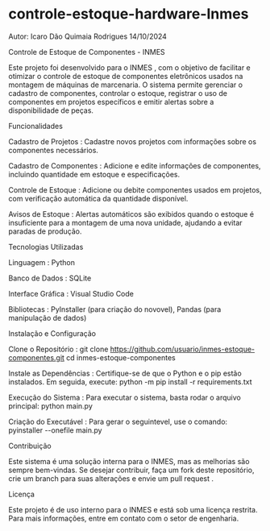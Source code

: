 # controle-estoque-hardware-Inmes

Autor: Icaro Dão Quimaia Rodrigues  14/10/2024

Controle de Estoque de Componentes - INMES

Este projeto foi desenvolvido para o INMES , com o objetivo de facilitar e otimizar o controle de estoque de componentes eletrônicos usados ​​na montagem de máquinas de marcenaria. O sistema permite gerenciar o cadastro de componentes, controlar o estoque, registrar o uso de componentes em projetos específicos e emitir alertas sobre a disponibilidade de peças.

Funcionalidades

Cadastro de Projetos : Cadastre novos projetos com informações sobre os componentes necessários.

Cadastro de Componentes : Adicione e edite informações de componentes, incluindo quantidade em estoque e especificações.

Controle de Estoque : Adicione ou debite componentes usados ​​em projetos, com verificação automática da quantidade disponível.

Avisos de Estoque : Alertas automáticos são exibidos quando o estoque é insuficiente para a montagem de uma nova unidade, ajudando a evitar paradas de produção.

Tecnologias Utilizadas

Linguagem : Python

Banco de Dados : SQLite

Interface Gráfica : Visual Studio Code

Bibliotecas : PyInstaller (para criação do novovel), Pandas (para manipulação de dados)

Instalação e Configuração

Clone o Repositório : 
git clone https://github.com/usuario/inmes-estoque-componentes.git
cd inmes-estoque-componentes

Instale as Dependências : Certifique-se de que o Python e o pip estão instalados. Em seguida, execute:
python -m pip install -r requirements.txt

Execução do Sistema : Para executar o sistema, basta rodar o arquivo principal:
python main.py

Criação do Executável : Para gerar o seguintevel, use o comando:
pyinstaller --onefile main.py


Contribuição

Este sistema é uma solução interna para o INMES, mas as melhorias são sempre bem-vindas. Se desejar contribuir, faça um fork deste repositório, crie um branch para suas alterações e envie um pull request .

Licença

Este projeto é de uso interno para o INMES e está sob uma licença restrita. Para mais informações, entre em contato com o setor de engenharia.




